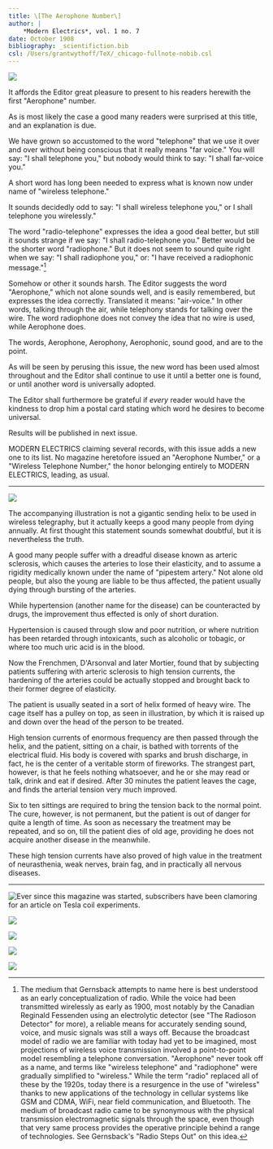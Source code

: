 ```yaml
---
title: \[The Aerophone Number\]
author: |
    *Modern Electrics*, vol. 1 no. 7
date: October 1908
bibliography: _scientifiction.bib
csl: /Users/grantwythoff/TeX/_chicago-fullnote-nobib.csl
---
```


![](images/me_cover_aerophone.jpg)

It affords the Editor great pleasure to present to his readers herewith the first "Aerophone" number.

As is most likely the case a good many readers were surprised at this title, and an explanation is due.

We have grown so accustomed to the word "telephone" that we use it over and over without being conscious that it really means "far voice."  You will say: "I shall telephone you," but nobody would think to say: "I shall far-voice you."

A short word has long been needed to express what is known now under name of "wireless telephone."

It sounds decidedly odd to say: "I shall wireless telephone you," or I shall telephone you wirelessly."

The word "radio-telephone" expresses the idea a good deal better, but still it sounds strange if we say: "I shall radio-telephone you."  Better would be the shorter word "radiophone."  But it does not seem to sound quite right when we say: "I shall radiophone you," or: "I have received a radiophonic message."[^pho]

Somehow or other it sounds harsh.  The Editor suggests the word "Aerophone," which not alone sounds well, and is easily remembered, but expresses the idea correctly.  Translated it means: "air-voice."  In other words, talking through the air, while telephony stands for talking over the wire.  The word radiophone does not convey the idea that no wire is used, while Aerophone does.

The words, Aerophone, Aerophony, Aerophonic, sound good, and are to the point.

As will be seen by perusing this issue, the new word has been used almost throughout and the Editor shall continue to use it until a better one is found, or until another word is universally adopted.

The Editor shall furthermore be grateful if *every* reader would have the kindness to drop him a postal card stating which word he desires to become universal.

Results will be published in next issue.

MODERN ELECTRICS claiming several records, with this issue adds a new one to its list.  No magazine heretofore issued an "Aerophone Number," or a "Wireless Telephone Number," the honor belonging entirely to MODERN ELECTRICS, leading, as usual.

* * * * * * * * * * * 

![](images/electrical_baths.png)

The accompanying illustration is not a gigantic sending helix to be used in wireless telegraphy, but it actually keeps a good many people from dying annually.  At first thought this statement sounds somewhat doubtful, but it is nevertheless the truth.

A good many people suffer with a dreadful disease known as arteric sclerosis, which causes the arteries to lose their elasticity, and to assume a rigidity medically known under the name of "pipestem artery."  Not alone old people, but also the young are liable to be thus affected, the patient usually dying through bursting of the arteries.

While hypertension (another name for the disease) can be counteracted by drugs, the improvement thus effected is only of short duration.

Hypertension is caused through slow and poor nutrition, or where nutrition has been retarded through intoxicants, such as alcoholic or tobagic, or where too much uric acid is in the blood.

Now the Frenchmen, D'Arsonval and later Mortier, found that by subjecting patients suffering with arteric sclerosis to high tension currents, the hardening of the arteries could be actually stopped and brought back to their former degree of elasticity.

The patient is usually seated in a sort of helix formed of heavy wire.  The cage itself has a pulley on top, as seen in illustration, by which it is raised up and down over the head of the person to be treated.

High tension currents of enormous frequency are then passed through the helix, and the patient, sitting on a chair, is bathed with torrents of the electrical fluid.  His body is covered with sparks and brush discharge, in fact, he is the center of a veritable storm of fireworks.  The strangest part, however, is that he feels nothing whatsoever, and he or she may read or talk, drink and eat if desired.  After 30 minutes the patient leaves the cage, and finds the arterial tension very much improved.

Six to ten sittings are required to bring the tension back to the normal point.  The cure, however, is not permanent, but the patient is out of danger for quite a length of time.  As soon as necessary the treatment may be repeated, and so on, till the patient dies of old age, providing he does not acquire another disease in the meanwhile.

These high tension currents have also proved of high value in the treatment of neurasthenia, weak nerves, brain fag, and in practically all nervous diseases.

* * * * * * * * * * * 

![Ever since this magazine was started, subscribers have been clamoring for an article on Tesla coil experiments.](images/tesla_coil1.png)

![](images/tesla_coil2.png)

![](images/tesla_coil3.png)

![](images/tesla_coil4.png)

![](images/tesla_coil5.png)

[^pho]:  The medium that Gernsback attempts to name here is best understood as an early conceptualization of radio.  While the voice had been transmitted wirelessly as early as 1900, most notably by the Canadian Reginald Fessenden using an electrolytic detector (see "The Radioson Detector" for more), a reliable means for accurately sending sound, voice, and music signals was still a ways off.  Because the broadcast model of radio we are familiar with today had yet to be imagined, most projections of wireless voice transmission involved a point-to-point model resembling a telephone conversation.  "Aerophone" never took off as a name, and terms like "wireless telephone" and "radiophone" were gradually simplified to "wireless."  While the term "radio" replaced all of these by the 1920s, today there is a resurgence in the use of "wireless" thanks to new applications of the technology in cellular systems like GSM and CDMA, WiFi, near field communication, and Bluetooth.  The medium of broadcast radio came to be synonymous with the physical transmission electromagnetic signals through the space, even though that very same process provides the operative principle behind a range of technologies.  See Gernsback's "Radio Steps Out" on this idea.